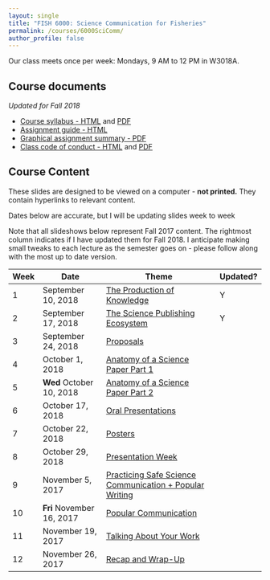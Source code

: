 ```yaml
---
layout: single
title: "FISH 6000: Science Communication for Fisheries"
permalink: /courses/6000SciComm/
author_profile: false
---
```


Our class meets once per week: Mondays, 9 AM to 12 PM in W3018A.

## Course documents 
*Updated for Fall 2018*
- [Course syllabus - HTML](/courses/6000SciComm/6000Syllabus/) and [PDF](/assets/images/FISH_6000_Syllabus.pdf)
- [Assignment guide - HTML](/courses/6000SciComm/FISH6000Assignmentguide/) 
- [Graphical assignment summary - PDF](/assets/images/GraphicalSummary.pdf)
- [Class code of conduct - HTML](/courses/coursesCodeofConduct/) and [PDF](/assets/images/FISHCodeofConduct.pdf)

## Course Content

These slides are designed to be viewed on a computer - **not printed.** They contain hyperlinks to relevant content.

Dates below are accurate, but I will be updating slides week to week

Note that all slideshows below represent Fall 2017 content. The rightmost column indicates if I have updated them for Fall 2018. I anticipate making small tweaks to each lecture as the semester goes on - please follow along with the most up to date version.

| **Week**  | **Date** | **Theme**  | **Updated?** |
|-----------|------------|-------------|---|
|1| September 10, 2018 | [The Production of Knowledge](/courses/6000SciComm/FISH6000Week1/) | Y |
|2| September 17, 2018 | [The Science Publishing Ecosystem](/courses/6000SciComm/6000Week2/) | Y |
|3| September 24, 2018 | [Proposals](/courses/6000SciComm/6000Week3/) | 
|4| October 1, 2018 | [Anatomy of a Science Paper Part 1](/courses/6000SciComm/6000Week4/) |
|5| **Wed** October 10, 2018 | [Anatomy of a Science Paper Part 2](/courses/6000SciComm/6000Week5/) |
|6| October 17, 2018 | [Oral Presentations](/courses/6000SciComm/6000Week6) |
|7| October 22, 2018 | [Posters](/courses/6000SciComm/6000Week7) |
|8| October 29, 2018 |  [Presentation Week](/courses/6000SciComm/6000Week8) |
|9| November 5, 2017 | [Practicing Safe Science Communication + Popular Writing](/courses/6000SciComm/6000Week9) |
|10| **Fri** November 16, 2017 | [Popular Communication](/courses/6000SciComm/6000Week10) |
|11| November 19, 2017 | [Talking About Your Work](/courses/6000SciComm/6000Week11) |
|12| November 26, 2017 | [Recap and Wrap-Up](/courses/6000SciComm/6000Week12) |
